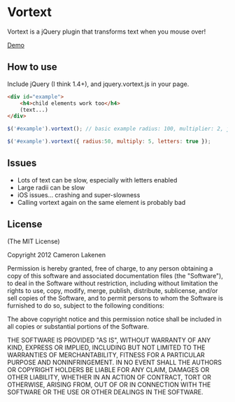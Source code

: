 # Vortext

Vortext is a jQuery plugin that transforms text when you mouse over!

[Demo](http://imbcmdth.github.com/vortext/examples/index.html)

## How to use

Include jQuery (I think 1.4+), and jquery.vortext.js in your page.

```html
<div id="example">
	<h4>child elements work too</h4>
	(text...)
</div>
```
```js
$('#example').vortext(); // basic example radius: 100, multiplier: 2, just words

$('#example').vortext({ radius:50, multiply: 5, letters: true });
```

## Issues

* Lots of text can be slow, especially with letters enabled
* Large radii can be slow
* iOS issues... crashing and super-slowness
* Calling vortext again on the same element is probably bad


## License 

(The MIT License)

Copyright 2012 Cameron Lakenen

Permission is hereby granted, free of charge, to any person obtaining
a copy of this software and associated documentation files (the
"Software"), to deal in the Software without restriction, including
without limitation the rights to use, copy, modify, merge, publish,
distribute, sublicense, and/or sell copies of the Software, and to
permit persons to whom the Software is furnished to do so, subject to
the following conditions:

The above copyright notice and this permission notice shall be
included in all copies or substantial portions of the Software.

THE SOFTWARE IS PROVIDED "AS IS", WITHOUT WARRANTY OF ANY KIND,
EXPRESS OR IMPLIED, INCLUDING BUT NOT LIMITED TO THE WARRANTIES OF
MERCHANTABILITY, FITNESS FOR A PARTICULAR PURPOSE AND
NONINFRINGEMENT. IN NO EVENT SHALL THE AUTHORS OR COPYRIGHT HOLDERS BE
LIABLE FOR ANY CLAIM, DAMAGES OR OTHER LIABILITY, WHETHER IN AN ACTION
OF CONTRACT, TORT OR OTHERWISE, ARISING FROM, OUT OF OR IN CONNECTION
WITH THE SOFTWARE OR THE USE OR OTHER DEALINGS IN THE SOFTWARE.

